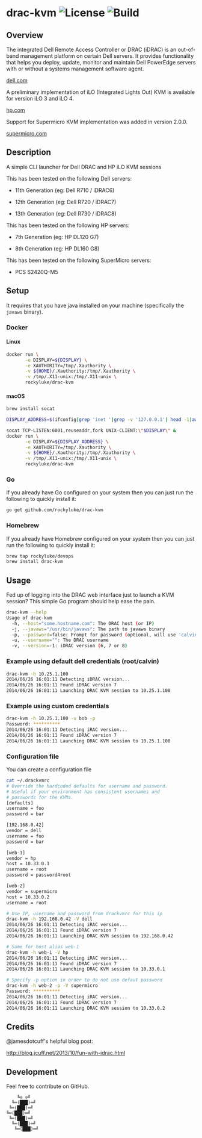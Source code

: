 # drac-kvm ![License][license-img] ![Build][build-img]

## Overview

The integrated Dell Remote Access Controller or DRAC (iDRAC) is an out-of-band
management platform  on certain Dell  servers.  It provides  functionality that
helps you deploy,  update, monitor and maintain Dell PowerEdge  servers with or
without a systems management software agent.

[dell.com](https://www.dell.com/)

A preliminary  implementation of iLO  (Integrated Lights Out) KVM  is available
for version iLO 3 and iLO 4.

[hp.com](https://www.hpe.com/)

Support for Supermicro KVM implementation was added in version 2.0.0.

[supermicro.com](https://www.supermicro.com/)

## Description

A simple CLI launcher for Dell DRAC and HP iLO KVM sessions

This has been tested on the following Dell servers:

 * 11th Generation (eg: Dell R710 / iDRAC6)

 * 12th Generation (eg: Dell R720 / iDRAC7)

 * 13th Generation (eg: Dell R730 / iDRAC8)

This has been tested on the following HP servers:

 * 7th Generation (eg: HP DL120 G7)

 * 8th Generation (eg: HP DL160 G8)

This has been tested on the following SuperMicro servers:

  * PCS S2420Q-M5

## Setup

It requires  that you  have java  installed on  your machine  (specifically the
`javaws` binary).

### Docker

#### Linux

```bash
docker run \
       -e DISPLAY=${DISPLAY} \
	   -e XAUTHORITY=/tmp/.Xauthority \
	   -v ${HOME}/.Xauthority:/tmp/.Xauthority \
	   -v /tmp/.X11-unix:/tmp/.X11-unix \
	   rockyluke/drac-kvm
```

#### macOS

```bash
brew install socat

DISPLAY_ADDRESS=$(ifconfig|grep 'inet '|grep -v '127.0.0.1'| head -1|awk '{print $2}')

socat TCP-LISTEN:6001,reuseaddr,fork UNIX-CLIENT:\"$DISPLAY\" &
docker run \
       -e DISPLAY=${DISPLAY_ADDRESS} \
	   -e XAUTHORITY=/tmp/.Xauthority \
	   -v ${HOME}/.Xauthority:/tmp/.Xauthority \
	   -v /tmp/.X11-unix:/tmp/.X11-unix \
	   rockyluke/drac-kvm
```

### Go

If you  already have Go  configured on  your system then  you can just  run the
following to quickly install it:

```bash
go get github.com/rockyluke/drac-kvm
```

### Homebrew

If you already  have Homebrew configured on  your system then you  can just run
the following to quickly install it:

```bash
brew tap rockyluke/devops
brew install drac-kvm
```

## Usage

Fed up of logging into the DRAC web interface just to launch a KVM session?
This simple Go program should help ease the pain.

```bash
drac-kvm --help
Usage of drac-kvm
  -h, --host="some.hostname.com": The DRAC host (or IP)
  -j, --javaws="/usr/bin/javaws": The path to javaws binary
  -p, --password=false: Prompt for password (optional, will use 'calvin' if not present)
  -u, --username="": The DRAC username
  -v, --version=-1: iDRAC version (6, 7 or 8)
```

### Example using default dell credentials (root/calvin)

```bash
drac-kvm -h 10.25.1.100
2014/06/26 16:01:11 Detecting iDRAC version...
2014/06/26 16:01:11 Found iDRAC version 7
2014/06/26 16:01:11 Launching DRAC KVM session to 10.25.1.100
```

### Example using custom credentials

```bash
drac-kvm -h 10.25.1.100 -u bob -p
Password: **********
2014/06/26 16:01:11 Detecting iRAC version...
2014/06/26 16:01:11 Found iDRAC version 7
2014/06/26 16:01:11 Launching DRAC KVM session to 10.25.1.100
```

### Configuration file

You can create a configuration file

```bash
cat ~/.drackvmrc
# Override the hardcoded defaults for username and password.
# Useful if your environment has consistent usernames and
# passwords for the KVMs.
[defaults]
username = foo
password = bar

[192.168.0.42]
vendor = dell
username = foo
password = bar

[web-1]
vendor = hp
host = 10.33.0.1
username = root
password = password4root

[web-2]
vendor = supermicro
host = 10.33.0.2
username = root
```

```bash
# Use IP, username and password from drackvmrc for this ip
drac-kvm -h 192.168.0.42 -V dell
2014/06/26 16:01:11 Detecting iRAC version...
2014/06/26 16:01:11 Found iDRAC version 7
2014/06/26 16:01:11 Launching DRAC KVM session to 192.168.0.42

# Same for host alias web-1
drac-kvm -h web-1 -V hp
2014/06/26 16:01:11 Detecting iRAC version...
2014/06/26 16:01:11 Found iDRAC version 7
2014/06/26 16:01:11 Launching DRAC KVM session to 10.33.0.1

# Specify -p option in order to do not use defaut password
drac-kvm -h web-2 -p -V supermicro
Password: **********
2014/06/26 16:01:11 Detecting iRAC version...
2014/06/26 16:01:11 Found iDRAC version 7
2014/06/26 16:01:11 Launching DRAC KVM session to 10.33.0.2
```

## Credits

@jamesdotcuff's helpful blog post:

http://blog.jcuff.net/2013/10/fun-with-idrac.html

## Development

Feel free to contribute on GitHub.

```
    ╚⊙ ⊙╝
  ╚═(███)═╝
 ╚═(███)═╝
╚═(███)═╝
 ╚═(███)═╝
  ╚═(███)═╝
   ╚═(███)═╝
```

[license-img]: https://img.shields.io/badge/license-Apache%202.0-blue.svg
[build-img]: https://travis-ci.org/rockyluke/drac-kvm.svg?branch=master
